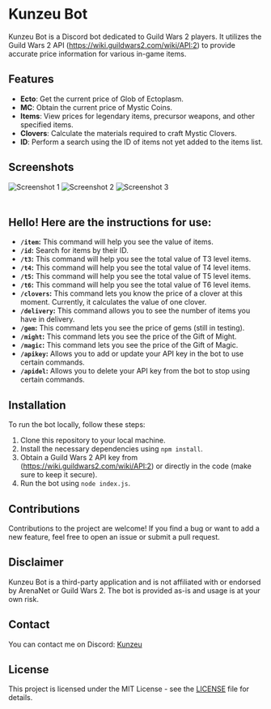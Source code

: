 # Kunzeu Bot

Kunzeu Bot is a Discord bot dedicated to Guild Wars 2 players. It utilizes the Guild Wars 2 API (https://wiki.guildwars2.com/wiki/API:2) to provide accurate price information for various in-game items.

## Features

- **Ecto**: Get the current price of Glob of Ectoplasm.
- **MC**: Obtain the current price of Mystic Coins.
- **Items**: View prices for legendary items, precursor weapons, and other specified items.
- **Clovers**: Calculate the materials required to craft Mystic Clovers.
- **ID**: Perform a search using the ID of items not yet added to the items list.

## Screenshots

<img src="https://imgur.com/C135byf" alt="Screenshot 1" style="margin-bottom: 20px;">

<img src="https://imgur.com/SxkTkog" alt="Screenshot 2" style="margin-bottom: 20px;">

<img src="https://imgur.com/dPPKnuQ" alt="Screenshot 3" style="margin-bottom: 20px;">


## Hello! Here are the instructions for use:

- **`/item`:** This command will help you see the value of items.
- **`/id`:** Search for items by their ID.
- **`/t3`:** This command will help you see the total value of T3 level items.
- **`/t4`:** This command will help you see the total value of T4 level items.
- **`/t5`:** This command will help you see the total value of T5 level items.
- **`/t6`:** This command will help you see the total value of T6 level items.
- **`/clovers`:** This command lets you know the price of a clover at this moment. Currently, it calculates the value of one clover.
- **`/delivery`:** This command allows you to see the number of items you have in delivery.
- **`/gem`:** This command lets you see the price of gems (still in testing).
- **`/might`:** This command lets you see the price of the Gift of Might.
- **`/magic`:** This command lets you see the price of the Gift of Magic.
- **`/apikey`:** Allows you to add or update your API key in the bot to use certain commands.
- **`/apidel`:** Allows you to delete your API key from the bot to stop using certain commands.

## Installation

To run the bot locally, follow these steps:

1. Clone this repository to your local machine.
2. Install the necessary dependencies using `npm install`.
3. Obtain a Guild Wars 2 API key from (https://wiki.guildwars2.com/wiki/API:2) or directly in the code (make sure to keep it secure).
4. Run the bot using `node index.js`.

## Contributions

Contributions to the project are welcome! If you find a bug or want to add a new feature, feel free to open an issue or submit a pull request.

## Disclaimer

Kunzeu Bot is a third-party application and is not affiliated with or endorsed by ArenaNet or Guild Wars 2. The bot is provided as-is and usage is at your own risk.

## Contact

You can contact me on Discord: [Kunzeu](https://discord.com/users/552563672162107431)

## License

This project is licensed under the MIT License - see the [LICENSE](LICENSE) file for details.
